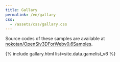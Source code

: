 ```yaml
---
title: Gallary
permalink: /en/gallary
css: 
  - /assets/css/gallary.css
---
```


Source codes of these samples are available at [nokotan/OpenSiv3DForWebv0.6Samples](https://github.com/nokotan/OpenSiv3DForWebv0.6Samples).

{% include gallary.html list=site.data.gamelist_v6 %}

